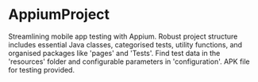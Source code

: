 # AppiumProject
Streamlining mobile app testing with Appium. Robust project structure includes essential Java classes, categorised tests, utility functions, and organised packages like 'pages' and 'Tests'. Find test data in the 'resources' folder and configurable parameters in 'configuration'. APK file for testing provided. 
